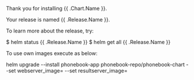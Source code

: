 Thank you for installing {{ .Chart.Name }}.

Your release is named {{ .Release.Name }}.

To learn more about the release, try:

  $ helm status {{ .Release.Name }}
  $ helm get all {{ .Release.Name }}

To use own images execute as below:

helm upgrade --install phonebook-app phonebook-repo/phonebook-chart --set webserver_image=<image-name> --set resultserver_image=<image-name>
